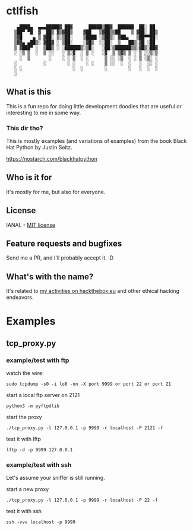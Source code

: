 # ctlfish

```
    ▄████▄  ▄▄▄█████▓ ██▓      █████▒██▓  ██████  ██░ ██
   ▒██▀ ▀█  ▓  ██▒ ▓▒▓██▒    ▓██   ▒▓██▒▒██    ▒ ▓██░ ██▒
   ▒▓█    ▄ ▒ ▓██░ ▒░▒██░    ▒████ ░▒██▒░ ▓██▄   ▒██▀▀██░
   ▒▓▓▄ ▄██▒░ ▓██▓ ░ ▒██░    ░▓█▒  ░░██░  ▒   ██▒░▓█ ░██
   ▒ ▓███▀ ░  ▒██▒ ░ ░██████▒░▒█░   ░██░▒██████▒▒░▓█▒░██▓
   ░ ░▒ ▒  ░  ▒ ░░   ░ ▒░▓  ░ ▒ ░   ░▓  ▒ ▒▓▒ ▒ ░ ▒ ░░▒░▒
     ░  ▒       ░    ░ ░ ▒  ░ ░      ▒ ░░ ░▒  ░ ░ ▒ ░▒░ ░
   ░          ░        ░ ░    ░ ░    ▒ ░░  ░  ░   ░  ░░ ░
   ░ ░                   ░  ░        ░        ░   ░  ░  ░
   ░
```
## What is this

This is a fun repo for doing little development doodles that are useful or interesting to me in some way.

### This dir tho?

This is mostly examples (and variations of examples) from the book Black Hat Python by Justin Seitz.

https://nostarch.com/blackhatpython

## Who is it for

It's mostly for me, but also for everyone.

## License

IANAL - [MIT license](https://opensource.org/licenses/MIT)

## Feature requests and bugfixes

Send me a PR, and I'll probably accept it. :D

## What's with the name?

It's related to [my activities on hackthebox.eu](https://www.hackthebox.eu/profile/235518) and other ethical hacking endeavors.

# Examples

## tcp_proxy.py

### example/test with ftp

watch the wire:
```
sudo tcpdump -s0 -i lo0 -nn -X port 9999 or port 22 or port 21
```

start a local ftp server on 2121
```
python3 -m pyftpdlib
```

start the proxy
```
./tcp_proxy.py -l 127.0.0.1 -p 9999 -r localhost -P 2121 -f
```

test it with lftp
```
lftp -d -p 9999 127.0.0.1
```

### example/test with ssh

Let's assume your sniffer is still running.

start a new proxy
```
./tcp_proxy.py -l 127.0.0.1 -p 9999 -r localhost -P 22 -f
```

test it with ssh
```
ssh -vvv localhost -p 9999
```
